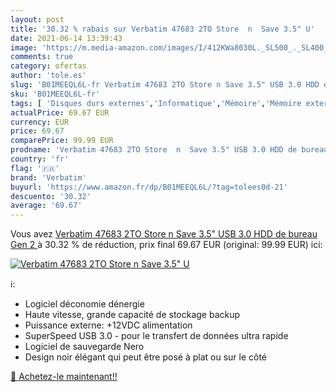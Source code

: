 ```yaml
---
layout: post
title: '30.32 % rabais sur Verbatim 47683 2TO Store  n  Save 3.5" U'
date: 2021-06-14 13:39:43
image: 'https://m.media-amazon.com/images/I/412KWa8030L._SL500_._SL400_.jpg'
comments: true
category: ofertas
author: 'tole.es'
slug: 'B01MEEQL6L-fr Verbatim 47683 2TO Store n Save 3.5" USB 3.0 HDD de bureau...'
sku: 'B01MEEQL6L-fr'
tags: [ 'Disques durs externes','Informatique','Mémoire','Mémoire externe','verbatim', ]
actualPrice: 69.67 EUR
currency: EUR
price: 69.67
comparePrice: 99.99 EUR
prodname: 'Verbatim 47683 2TO Store  n  Save 3.5" USB 3.0 HDD de bureau  Gen 2 '
country: 'fr'
flag: '🇫🇷'
brand: 'Verbatim'
buyurl: 'https://www.amazon.fr/dp/B01MEEQL6L/?tag=tolees0d-21'
descuento: '30.32'
average: '69.67'
---
```


Vous avez [Verbatim 47683 2TO Store  n  Save 3.5" USB 3.0 HDD de bureau  Gen 2 ](https://www.amazon.fr/dp/B01MEEQL6L/?tag=tolees0d-21)  à  30.32 % de réduction, prix final  69.67 EUR (original: 99.99 EUR) ici:

[![Verbatim 47683 2TO Store  n  Save 3.5" U](https://m.media-amazon.com/images/I/412KWa8030L._SL500_._SL400_.jpg)](https://www.amazon.fr/dp/B01MEEQL6L/?tag=tolees0d-21)

ℹ️:

- Logiciel déconomie dénergie
- Haute vitesse, grande capacité de stockage backup
- Puissance externe: +12VDC alimentation
- SuperSpeed USB 3.0 - pour le transfert de données ultra rapide
- Logiciel de sauvegarde Nero
- Design noir élégant qui peut être posé à plat ou sur le côté

[🛒 Achetez-le maintenant!!](https://www.amazon.fr/dp/B01MEEQL6L/?tag=tolees0d-21)
